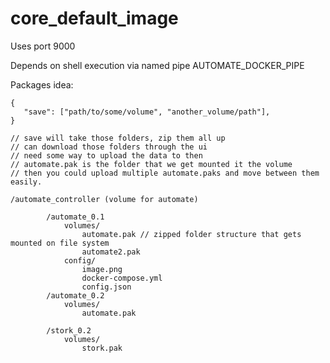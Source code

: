 # core_default_image

Uses port 9000

Depends on shell execution via named pipe AUTOMATE_DOCKER_PIPE

Packages idea:
~~~~
{
   "save": ["path/to/some/volume", "another_volume/path"],
}

// save will take those folders, zip them all up
// can download those folders through the ui
// need some way to upload the data to then
// automate.pak is the folder that we get mounted it the volume
// then you could upload multiple automate.paks and move between them easily.

/automate_controller (volume for automate)

		/automate_0.1
			volumes/
				automate.pak // zipped folder structure that gets mounted on file system
				automate2.pak
			config/
				image.png
				docker-compose.yml
				config.json
		/automate_0.2
			volumes/
				automate.pak	

		/stork_0.2
			volumes/
				stork.pak
		
~~~~
